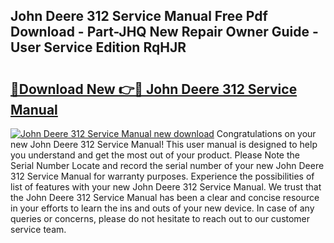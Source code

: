 ## John Deere 312 Service Manual Free Pdf Download - Part-JHQ New Repair Owner Guide - User Service Edition RqHJR

# <h2><a href="http://bc82960.oget.top/?id=John+Deere+312+Service+Manual">🔗Download New 👉🔴 John Deere 312 Service Manual</a></h2>

[![John Deere 312 Service Manual new download](https://i.imgur.com/5g1atiW.png)](http://bc82960.oget.top/?id=John+Deere+312+Service+Manual)
Congratulations on your new John Deere 312 Service Manual! This user manual is designed to help you understand and get the most out of your product. Please Note the Serial Number Locate and record the serial number of your new John Deere 312 Service Manual for warranty purposes. Experience the possibilities of list of features with your new John Deere 312 Service Manual. We trust that the John Deere 312 Service Manual has been a clear and concise resource in your efforts to learn the ins and outs of your new device. In case of any queries or concerns, please do not hesitate to reach out to our customer service team.
